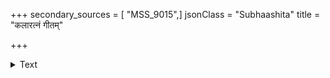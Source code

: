 +++
secondary_sources = [ "MSS_9015",]
jsonClass = "Subhaashita"
title = "कलारत्नं गीतम्"

+++

<details><summary>Text</summary>

कलारत्नं गीतं गगनतलरत्नं दिनमणिः सभारत्नं विद्वान् श्रवणपुटरत्नं हरिकथा।  
निशारत्नं चन्द्रः शयनतलरत्नं शशिमुखी महीरत्नं श्रीमाञ्जयति रघुनाथो नृपवरः॥
</details>
